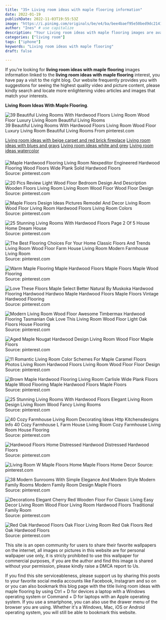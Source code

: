 ```yaml
---
title: "35+ Living room ideas with maple flooring information"
date: 2022-01-19
publishDate: 2022-11-03T19:55:53Z
image: "https://i.pinimg.com/originals/be/e4/ba/bee4baef95e50bed9dc2141ce701a73b.jpg"
author: "Ines" # use capitalize
description: "Your Living room ideas with maple flooring images are available in this site. Living room ideas with maple flooring are a topic that is being searched for and liked by netizens today. You can Get the Living room ideas with maple flooring files here. Get all royalty-free vectors."
categories: ["living room"]
tags: ["iphone"]
keywords: "Living room ideas with maple flooring"
draft: false

---
```


If you're looking for **living room ideas with maple flooring** images information linked to the **living room ideas with maple flooring** interest, you have pay a visit to the right  blog.  Our website frequently  provides you with  suggestions  for seeing  the highest  quality video and picture  content, please kindly search and locate more enlightening video articles and images  that match your interests.

**Living Room Ideas With Maple Flooring**. 

![39 Beautiful Living Rooms With Hardwood Floors Living Room Wood Floor Luxury Living Room Beautiful Living Rooms](https://i.pinimg.com/originals/88/28/b9/8828b975d75b941afc9538798c0887ba.jpg "39 Beautiful Living Rooms With Hardwood Floors Living Room Wood Floor Luxury Living Room Beautiful Living Rooms")
39 Beautiful Living Rooms With Hardwood Floors Living Room Wood Floor Luxury Living Room Beautiful Living Rooms From pinterest.com

[Living room ideas with beige carpet and red brick fireplace](/living-room-ideas-with-beige-carpet-and-red-brick-fireplace/)
[Living room ideas with blues and grays](/living-room-ideas-with-blues-and-grays/)
[Living room ideas white and grey](/living-room-ideas-white-and-grey/)
[Living room ideas watercolor](/living-room-ideas-watercolor/)



### 

 


![Maple Hardwood Flooring Living Room Nexpeditor Engineered Hardwood Flooring Wood Floors Wide Plank Solid Hardwood Floors](https://i.pinimg.com/originals/bd/f5/8e/bdf58e13f495e772cca3dfc8d430af36.png "Maple Hardwood Flooring Living Room Nexpeditor Engineered Hardwood Flooring Wood Floors Wide Plank Solid Hardwood Floors")
Source: pinterest.com

 

![20 Pics Review Light Wood Floor Bedroom Design And Description Wooden Floors Living Room Living Room Wood Floor Wood Floor Design](https://i.pinimg.com/originals/cc/40/51/cc4051d61920f5157b323618142be853.jpg "20 Pics Review Light Wood Floor Bedroom Design And Description Wooden Floors Living Room Living Room Wood Floor Wood Floor Design")
Source: pinterest.com

 

![Maple Floors Design Ideas Pictures Remodel And Decor Living Room Wood Floor Living Room Hardwood Floors Living Room Colors](https://i.pinimg.com/originals/ea/30/bd/ea30bd1dfa3a6cf4a2a2cc4295abc06d.jpg "Maple Floors Design Ideas Pictures Remodel And Decor Living Room Wood Floor Living Room Hardwood Floors Living Room Colors")
Source: pinterest.com

 

![25 Stunning Living Rooms With Hardwood Floors Page 2 Of 5 House Home Dream House](https://i.pinimg.com/originals/01/78/b4/0178b43affa2916bbf26cfccbdb49cd2.jpg "25 Stunning Living Rooms With Hardwood Floors Page 2 Of 5 House Home Dream House")
Source: pinterest.com

 

![The Best Flooring Choices For Your Home Classic Floors And Trends Living Room Wood Floor Farm House Living Room Modern Farmhouse Living Room](https://i.pinimg.com/564x/91/0b/35/910b35eb999bb366a822b1afca95532c.jpg "The Best Flooring Choices For Your Home Classic Floors And Trends Living Room Wood Floor Farm House Living Room Modern Farmhouse Living Room")
Source: pinterest.com

 

![Warm Maple Flooring Maple Hardwood Floors Maple Floors Maple Wood Flooring](https://i.pinimg.com/originals/0b/69/2d/0b692d515bfe4f7339a176db156ade4e.jpg "Warm Maple Flooring Maple Hardwood Floors Maple Floors Maple Wood Flooring")
Source: pinterest.com

 

![Love These Floors Maple Select Better Natural By Muskoka Hardwood Flooring Hardwood Hardwoo Maple Hardwood Floors Maple Floors Vintage Hardwood Flooring](https://i.pinimg.com/originals/55/e5/96/55e596f55e5c30ae9d78492a8a97bd07.jpg "Love These Floors Maple Select Better Natural By Muskoka Hardwood Flooring Hardwood Hardwoo Maple Hardwood Floors Maple Floors Vintage Hardwood Flooring")
Source: pinterest.com

 

![Modern Living Room Wood Floor Awesome Timbermax Hardwood Flooring Tasmanian Oak Love This Living Room Wood Floor Light Oak Floors House Flooring](https://i.pinimg.com/originals/ae/f2/d8/aef2d87a75a6d4bb102688c8299e3c8e.jpg "Modern Living Room Wood Floor Awesome Timbermax Hardwood Flooring Tasmanian Oak Love This Living Room Wood Floor Light Oak Floors House Flooring")
Source: pinterest.com

 

![Aged Maple Nougat Hardwood Design Living Room Wood Floor Maple Floors](https://i.pinimg.com/originals/27/96/a9/2796a95d8011ae5b83c332d34f4ae4b4.jpg "Aged Maple Nougat Hardwood Design Living Room Wood Floor Maple Floors")
Source: pinterest.com

 

![11 Romantic Living Room Color Schemes For Maple Caramel Floors Photos Living Room Hardwood Floors Living Room Wood Floor Floor Design](https://i.pinimg.com/originals/56/c5/e2/56c5e2b44bb4e4663673fb14922e6ba6.jpg "11 Romantic Living Room Color Schemes For Maple Caramel Floors Photos Living Room Hardwood Floors Living Room Wood Floor Floor Design")
Source: pinterest.com

 

![Brown Maple Hardwood Flooring Living Room Carlisle Wide Plank Floors Maple Wood Flooring Maple Hardwood Floors Maple Floors](https://i.pinimg.com/564x/b3/43/5c/b3435cddccec0c26edebda04b4c11f63.jpg "Brown Maple Hardwood Flooring Living Room Carlisle Wide Plank Floors Maple Wood Flooring Maple Hardwood Floors Maple Floors")
Source: pinterest.com

 

![25 Stunning Living Rooms With Hardwood Floors Elegant Living Room Design Living Room Wood Fancy Living Rooms](https://i.pinimg.com/originals/c6/2d/df/c62ddfd5f1b5f4c24ca770a217b88b3d.jpg "25 Stunning Living Rooms With Hardwood Floors Elegant Living Room Design Living Room Wood Fancy Living Rooms")
Source: pinterest.com

 

![40 Cozy Farmhouse Living Room Decorating Ideas Http Kitchensdesigns Info 40 Cozy Farmhouse L Farm House Living Room Cozy Farmhouse Living Room House Flooring](https://i.pinimg.com/originals/b1/0e/34/b10e3496b9b713ed79a98ccea23f4837.jpg "40 Cozy Farmhouse Living Room Decorating Ideas Http Kitchensdesigns Info 40 Cozy Farmhouse L Farm House Living Room Cozy Farmhouse Living Room House Flooring")
Source: pinterest.com

 

![Hardwood Floors Home Distressed Hardwood Distressed Hardwood Floors](https://i.pinimg.com/originals/01/ba/29/01ba297ac8ea3db18ece14892269f015.jpg "Hardwood Floors Home Distressed Hardwood Distressed Hardwood Floors")
Source: pinterest.com

 

![Living Room W Maple Floors Home Maple Floors Home Decor](https://i.pinimg.com/originals/15/6e/f3/156ef38b40b72c3abe0a9e579b5fba83.jpg "Living Room W Maple Floors Home Maple Floors Home Decor")
Source: pinterest.com

 

![38 Modern Sunrooms With Simple Elegance And Modern Style Modern Family Rooms Modern Family Room Design Maple Floors](https://i.pinimg.com/originals/0d/b0/0f/0db00f76f428b2729fa16d01ea4373e1.jpg "38 Modern Sunrooms With Simple Elegance And Modern Style Modern Family Rooms Modern Family Room Design Maple Floors")
Source: pinterest.com

 

![Decorations Elegant Cherry Red Wooden Floor For Classic Living Easy Decor Living Room Wood Floor Living Room Hardwood Floors Traditional Family Room](https://i.pinimg.com/originals/6c/01/8f/6c018f2197b312bea43ee24e3263b437.jpg "Decorations Elegant Cherry Red Wooden Floor For Classic Living Easy Decor Living Room Wood Floor Living Room Hardwood Floors Traditional Family Room")
Source: pinterest.com

 

![Red Oak Hardwood Floors Oak Floor Living Room Red Oak Floors Red Oak Hardwood Floors](https://i.pinimg.com/originals/be/e4/ba/bee4baef95e50bed9dc2141ce701a73b.jpg "Red Oak Hardwood Floors Oak Floor Living Room Red Oak Floors Red Oak Hardwood Floors")
Source: pinterest.com

 

This site is an open community for users to share their favorite wallpapers on the internet, all images or pictures in this website are for personal wallpaper use only, it is stricly prohibited to use this wallpaper for commercial purposes, if you are the author and find this image is shared without your permission, please kindly raise a DMCA report to Us.

If you find this site serviceableness, please support us by sharing this posts to your favorite social media accounts like Facebook, Instagram and so on or you can also bookmark this blog page with the title living room ideas with maple flooring by using Ctrl + D for devices a laptop with a Windows operating system or Command + D for laptops with an Apple operating system. If you use a smartphone, you can also use the drawer menu of the browser you are using. Whether it's a Windows, Mac, iOS or Android operating system, you will still be able to bookmark this website.
